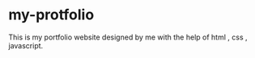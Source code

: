 # my-protfolio
This is my portfolio website designed by me with the help of html , css , javascript. 





























